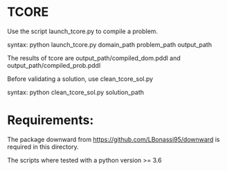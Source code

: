 # TCORE

Use the script launch_tcore.py to compile a problem.

syntax: python launch_tcore.py domain_path problem_path output_path

The results of tcore are output_path/compiled_dom.pddl and output_path/compiled_prob.pddl

Before validating a solution, use clean_tcore_sol.py

syntax: python clean_tcore_sol.py solution_path

# Requirements:
The package downward from https://github.com/LBonassi95/downward is required in this directory.

The scripts where tested with a python version >= 3.6 
